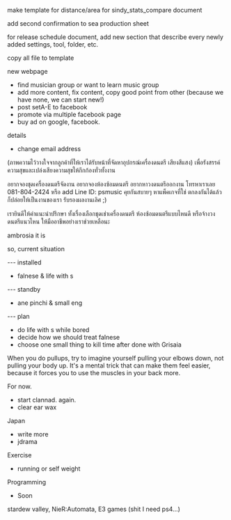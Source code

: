 make template for distance/area for sindy_stats_compare document

add second confirmation to sea production sheet

for release schedule document, add new section that describe every newly added settings, tool, folder, etc.

copy all file to template

new webpage
- find musician group or want to learn music group
- add more content, fix content, copy good point from other (because we have none, we can start new!)
- post setA-E to facebook
- promote via multiple facebook page
- buy ad on google, facebook.

details
- change email address

 (ภาพความไว้วางใจจากลูกค้าที่ให้เราได้รับหน้าที่จัดหาอุปกรณ์เครื่องดนตรี เสียงสีแสง) เพื่อรังสรรค์ความสุขและเปล่งเสียงความสุขให้กึกก้องทั่วทั้งงาน
 
 อยากจองชุดเครื่องดนตรีจัดงาน อยากจองห้องซ้อมดนตรี อยากหาวงดนตรีออกงาน โทรหาเราเลย 081-804-2424 หรือ add Line ID: psmusic คุยกันสบายๆ หาแพ็คเกจที่ใช่ ตกลงกันได้แล้ว ก็ปล่อยให้เป็นงานของเรา รับรองผลงานเลิศ ;) 

เรายินดีให้คำแนะนำปรึกษา ทั้งเรื่องเลือกชุดเช่าเครื่องดนตรี ห้องซ้อมดนตรีแบบไหนดี หรือจ้างวงดนตรีแนวไหน ให้มืออาชีพอย่างเราช่วยเหลือนะ

ambrosia it is

so, current situation

--- installed
- falnese & life with s

--- standby
- ane pinchi & small eng

--- plan
- do life with s while bored
- decide how we should treat falnese
- choose one small thing to kill time after done with Grisaia

When you do pullups, try to imagine yourself pulling your elbows down, not pulling your body up. It's a mental trick that can make them feel easier, because it forces you to use the muscles in your back more.

For now.
- start clannad. again.
- clear ear wax

Japan
- write more
- jdrama

Exercise
- running or self weight

Programming
- Soon

stardew valley, 
NieR:Automata,
E3 games (shit I need ps4...)


